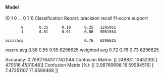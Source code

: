 #### Model
[0 1 0 ... 0 1 1]
Classification Report:
              precision    recall  f1-score   support

           0       0.35      0.19      0.25   1295061
           1       0.81      0.91      0.86   5001564

    accuracy                           0.76   6296625
   macro avg       0.58      0.55      0.55   6296625
weighted avg       0.72      0.76      0.73   6296625

Accuracy: 0.7592764377742044
Confusion Matrix:
[[ 249831 1045230]
 [ 470516 4531048]]
Confusion Matrix (%):
[[ 3.96769698 16.59984516]
 [ 7.47251107 71.9599468 ]]
